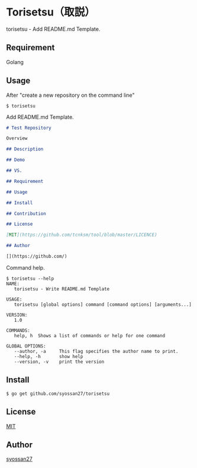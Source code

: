 # Torisetsu（取説）
torisetsu - Add README.md Template.

## Requirement
Golang

## Usage
After "create a new repository on the command line"

````
$ torisetsu
````

Add README.md Template.

````README.md
# Test Repository

Overview

## Description

## Demo

## VS.

## Requirement

## Usage

## Install

## Contribution

## License

[MIT](https://github.com/tcnksm/tool/blob/master/LICENCE)

## Author

[](https://github.com/)
````

Command help.

````
$ torisetsu --help                                                                                                            
NAME:
   torisetsu - Write README.md Template

USAGE:
   torisetsu [global options] command [command options] [arguments...]

VERSION:
   1.0

COMMANDS:
   help, h	Shows a list of commands or help for one command

GLOBAL OPTIONS:
   --author, -a 	This flag specifies the author name to print.
   --help, -h		show help
   --version, -v	print the version
````

## Install
````
$ go get github.com/syossan27/torisetsu
````

## License

[MIT](https://github.com/tcnksm/tool/blob/master/LICENCE)

## Author

[syossan27](https://github.com/syossan27)
